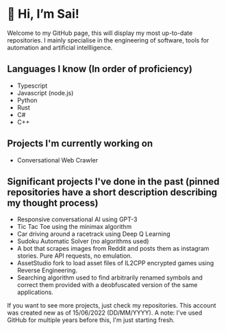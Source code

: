 # 👋 Hi, I’m Sai!

Welcome to my GitHub page, this will display my most up-to-date repositories. I mainly specialise in the engineering of software, tools for automation and artificial intellligence.

## Languages I know (In order of proficiency)

- Typescript
- Javascript (node.js)
- Python
- Rust
- C#
- C++

## Projects I'm currently working on
- Conversational Web Crawler 

## Significant projects I've done in the past (pinned repositories have a short description describing my thought process)
- Responsive conversational AI using GPT-3
- Tic Tac Toe using the minimax algorithm
- Car driving around a racetrack using Deep Q Learning
- Sudoku Automatic Solver (no algorithms used)
- A bot that scrapes images from Reddit and posts them as instagram stories. Pure API requests, no emulation.
- AssetStudio fork to load asset files of IL2CPP encrypted games using Reverse Engineering.
- Searching algorithm used to find arbitrarily renamed symbols and correct them provided with a deobfuscated version of the same applications.

If you want to see more projects, just check my repositories. This account was created new as of 15/06/2022 (DD/MM/YYYY). A note: I've used GitHub for multiple years before this, I'm just starting fresh.
